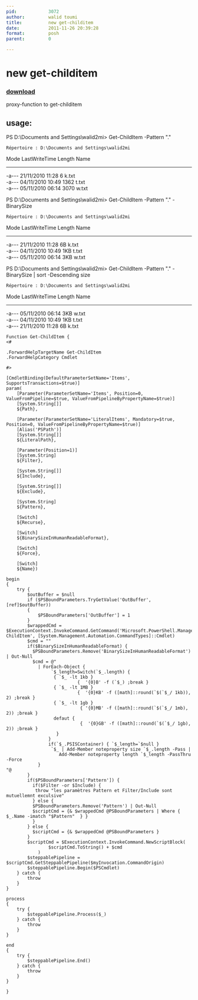 ```yaml
---
pid:            3072
author:         walid toumi
title:          new get-childitem
date:           2011-11-26 20:39:28
format:         posh
parent:         0

---
```


# new get-childitem

### [download](Scripts\3072.ps1)

proxy-function to get-childitem

usage:
-------


PS D:\Documents and Settings\walid2mi> Get-ChildItem -Pattern "\."


    Répertoire : D:\Documents and Settings\walid2mi


Mode                LastWriteTime     Length Name                                    
----                -------------     ------ ----                                    
-a---        21/11/2010     11:28          6 k.txt                                   
-a---        04/11/2010     10:49       1362 t.txt                                   
-a---        05/11/2010     06:14       3070 w.txt                                   


PS D:\Documents and Settings\walid2mi> Get-ChildItem -Pattern "\." -BinarySize


    Répertoire : D:\Documents and Settings\walid2mi


Mode                LastWriteTime     Length Name                                    
----                -------------     ------ ----                                    
-a---        21/11/2010     11:28         6B k.txt                                   
-a---        04/11/2010     10:49        1KB t.txt                                   
-a---        05/11/2010     06:14        3KB w.txt                                   


PS D:\Documents and Settings\walid2mi> Get-ChildItem -Pattern "\." -BinarySize | sort -Descending size


    Répertoire : D:\Documents and Settings\walid2mi


Mode                LastWriteTime     Length Name                                    
----                -------------     ------ ----                                    
-a---        05/11/2010     06:14        3KB w.txt                                   
-a---        04/11/2010     10:49        1KB t.txt                                   
-a---        21/11/2010     11:28         6B k.txt     







```posh
Function Get-ChildItem {
<#

.ForwardHelpTargetName Get-ChildItem
.ForwardHelpCategory Cmdlet

#>

[CmdletBinding(DefaultParameterSetName='Items', SupportsTransactions=$true)]
param(
    [Parameter(ParameterSetName='Items', Position=0, ValueFromPipeline=$true, ValueFromPipelineByPropertyName=$true)]
    [System.String[]]
    ${Path},

    [Parameter(ParameterSetName='LiteralItems', Mandatory=$true, Position=0, ValueFromPipelineByPropertyName=$true)]
    [Alias('PSPath')]
    [System.String[]]
    ${LiteralPath},

    [Parameter(Position=1)]
    [System.String]
    ${Filter},

    [System.String[]]
    ${Include},

    [System.String[]]
    ${Exclude},
    
    [System.String]
    ${Pattern},

    [Switch]
    ${Recurse},

    [Switch]
    ${BinarySizeInHumanReadableFormat},

    [Switch]
    ${Force},

    [Switch]
    ${Name})

begin
{
    try {
        $outBuffer = $null
        if ($PSBoundParameters.TryGetValue('OutBuffer', [ref]$outBuffer))
        {
            $PSBoundParameters['OutBuffer'] = 1
        }
        $wrappedCmd = $ExecutionContext.InvokeCommand.GetCommand('Microsoft.PowerShell.Management\Get-ChildItem', [System.Management.Automation.CommandTypes]::Cmdlet)
        $cmd = ""
        if($BinarySizeInHumanReadableFormat) {
          $PSBoundParameters.Remove('BinarySizeInHumanReadableFormat') | Out-Null
          $cmd = @"
            | ForEach-Object {
                 `$_length=Switch(`$_.length) {
                  { `$_ -lt 1kb } 
                           {  '{0}B' -f (`$_) ;break }
                  { `$_ -lt 1MB }
                           {  '{0}KB' -f ([math]::round(`$(`$_/ 1kb)), 2) ;break }
                  { `$_ -lt 1gb }
                            { '{0}MB' -f ([math]::round(`$(`$_/ 1mb), 2)) ;break }
                  defaut { 
                            {  '{0}GB' -f ([math]::round(`$(`$_/ 1gb), 2)) ;break }
                   }
                }
                if(`$_.PSISContainer) { `$_length=`$null }
                 `$_ | Add-Member noteproperty size `$_.length -Pass |  
                    Add-Member noteproperty length `$_length -PassThru -Force              
            }         
"@
        }
        if($PSBoundParameters['Pattern']) {
          if($Filter -or $Include) {
           throw "les paramètres Pattern et Filter/Include sont mutuellemnt exculsive"
          } else {
          $PSBoundParameters.Remove('Pattern') | Out-Null
          $scriptCmd = {& $wrappedCmd @PSBoundParameters | Where { $_.Name -imatch "$Pattern"  } }
          }
        } else {
          $scriptCmd = {& $wrappedCmd @PSBoundParameters } 
        }
        $scriptCmd = $ExecutionContext.InvokeCommand.NewScriptBlock(
                $scriptCmd.ToString() + $cmd
            )
        $steppablePipeline = $scriptCmd.GetSteppablePipeline($myInvocation.CommandOrigin)
        $steppablePipeline.Begin($PSCmdlet)
    } catch {
        throw
    }
}

process
{
    try {
        $steppablePipeline.Process($_)
    } catch {
        throw
    }
}

end
{
    try {
        $steppablePipeline.End()
    } catch {
        throw
    }
}

}
```
